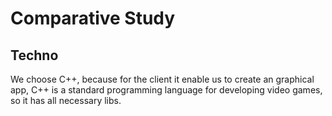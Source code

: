 # Comparative Study

## Techno

We choose C++, because for the client it enable us to create an graphical app, C++ is a standard programming language for developing video games, so it has all necessary libs.
